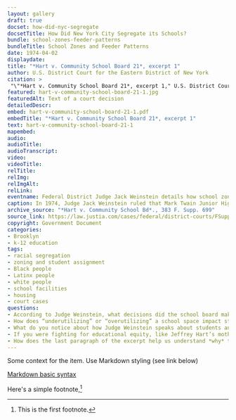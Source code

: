 ```yaml
--- 
layout: gallery
draft: true
docset: how-did-nyc-segregate
docsetTitle: How Did New York City Segregate its Schools?
bundle: school-zones-feeder-patterns
bundleTitle: School Zones and Feeder Patterns
date: 1974-04-02
displaydate: 
title: "*Hart v. Community School Board 21*, excerpt 1"
author: U.S. District Court for the Eastern District of New York
citation: >
 "\"*Hart v. Community School Board 21*, excerpt 1," U.S. District Court for the Eastern District of New York, in New York City Civil Rights History Project, Accessed: [Month Day, Year], https://nyccivilrightshistory.org/gallery/hart-v-community-school-board-21-1."
featured: hart-v-community-school-board-21-1.jpg
featuredAlt: Text of a court decision
detailedDescr: 
embed: hart-v-community-school-board-21-1.pdf
embedTitle: "*Hart v. Community School Board 21*, excerpt 1"
text: hart-v-community-school-board-21-1
mapembed: 
audio: 
audioTitle: 
audioTranscript: 
video: 
videoTitle: 
relTitle: 
relImg: 
relImgAlt: 
relLink: 
eventname: Federal District Judge Jack Weinstein details how school zoning policy segregated Mark Twain Junior High School.
caption: In 1974, Judge Jack Weinstein ruled that Mark Twain Junior High School was a segregated school, violating the US constitution. In this opinion he explained what actions by the school board helped create school segregation.
archive_source: "*Hart v. Community School Bd*., 383 F. Supp. 699"
source_link: https://law.justia.com/cases/federal/district-courts/FSupp/383/699/2245271/
copyright: Government Document
categories: 
- Brooklyn
- k-12 education
tags: 
- racial segregation
- zoning and student assignment
- Black people
- Latinx people
- white people
- school facilities
- housing
- court cases
questions: 
- According to Judge Weinstein, what decisions did the school board make that led to segregation in District 21 and at Mark Twain?
- How does “underutilizing” or “overutilizing” a school space impact students’ experiences in a school?
- What do you notice about how Judge Weinstein speaks about students and schools in this excerpt? Why do you think that Judge Weinstein uses the term “racial imbalance” interchangeably with segregation? What does that term illuminate? What does it hide?
- If you were fighting for educational equity, like Jeffrey Hart’s mother Doris Hart, would you focus on school segregation like she did? 
- How does the last paragraph of the excerpt help us understand *why* the school district encouraged segregation at Mark Twain?
--- 
```


Some context for the item. Use Markdown styling (see link below)

[Markdown basic syntax](https://www.markdownguide.org/basic-syntax/)

Here's a simple footnote,[^1]

[^1]: This is the first footnote.
